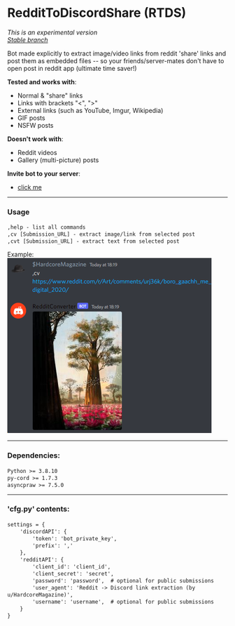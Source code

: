 # RedditToDiscordShare (RTDS)
*This is an experimental version*  
*[Stable branch](https://github.com/HardcoreMagazine/RedditToDiscordShare/tree/master)*

Bot made explicitly to extract 
image/video links from reddit 'share' links
and post them as embedded files 
-- so your friends/server-mates don't have to open post
in reddit app (ultimate time saver!)

**Tested and works with**:
- Normal & "share" links
- Links with brackets "<", ">"
- External links (such as YouTube, Imgur, Wikipedia)
- GIF posts
- NSFW posts

**Doesn't work with**:
- Reddit videos
- Gallery (multi-picture) posts

**Invite bot to your server**:
* [click me](https://discord.com/api/oauth2/authorize?client_id=975771580993003540&permissions=274878024768&scope=bot)

---
### Usage
```
,help - list all commands
,cv [Submission_URL] - extract image/link from selected post  
,cvt [Submission_URL] - extract text from selected post  
```
Example:  
![image](image.png)

---
### Dependencies:
```
Python >= 3.8.10
py-cord >= 1.7.3
asyncpraw >= 7.5.0
```
---
### 'cfg.py' contents:
```
settings = {
    'discordAPI': {
        'token': 'bot_private_key',
        'prefix': ','
    },
    'redditAPI': {
        'client_id': 'client_id',
        'client_secret': 'secret',
        'password': 'password',  # optional for public submissions
        'user_agent': 'Reddit -> Discord link extraction (by u/HardcoreMagazine)',
        'username': 'username',  # optional for public submissions
    }
}
```
